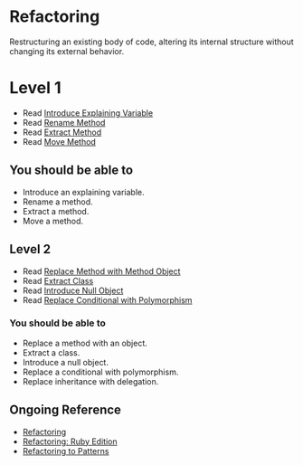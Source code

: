 # Refactoring

Restructuring an existing body of code, altering its internal structure without changing its external behavior.

# Level 1

* Read [Introduce Explaining Variable](http://sourcemaking.com/refactoring/introduce-explaining-variable)
* Read [Rename Method](http://sourcemaking.com/refactoring/rename-method)
* Read [Extract Method](http://sourcemaking.com/refactoring/extract-method)
* Read [Move Method](http://sourcemaking.com/refactoring/move-method)

## You should be able to

* Introduce an explaining variable.
* Rename a method.
* Extract a method.
* Move a method.

## Level 2

* Read [Replace Method with Method Object](http://sourcemaking.com/refactoring/replace-method-with-method-object)
* Read [Extract Class](http://sourcemaking.com/refactoring/extract-class)
* Read [Introduce Null Object](http://sourcemaking.com/refactoring/introduce-null-object)
* Read [Replace Conditional with Polymorphism](http://sourcemaking.com/refactoring/replace-conditional-with-polymorphism)

### You should be able to

* Replace a method with an object.
* Extract a class.
* Introduce a null object.
* Replace a conditional with polymorphism.
* Replace inheritance with delegation.

## Ongoing Reference

* [Refactoring](https://amzn.com/0201485672) 
* [Refactoring: Ruby Edition](https://amzn.com/0321603508)
* [Refactoring to Patterns](https://amzn.com/0321213351)
